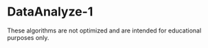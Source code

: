 # DataAnalyze-1

These algorithms are not optimized and are intended for educational purposes only.

